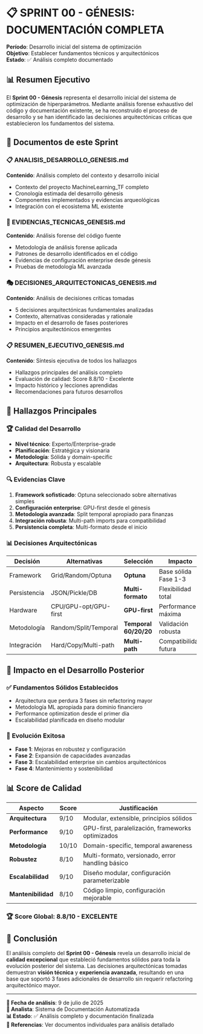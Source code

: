# 📋 SPRINT 00 - GÉNESIS: DOCUMENTACIÓN COMPLETA

**Período**: Desarrollo inicial del sistema de optimización  
**Objetivo**: Establecer fundamentos técnicos y arquitectónicos  
**Estado**: ✅ Análisis completo documentado

## 📊 Resumen Ejecutivo

El **Sprint 00 - Génesis** representa el desarrollo inicial del sistema de optimización de hiperparámetros. Mediante análisis forense exhaustivo del código y documentación existente, se ha reconstruido el proceso de desarrollo y se han identificado las decisiones arquitectónicas críticas que establecieron los fundamentos del sistema.

## 📁 Documentos de este Sprint

### 📋 **ANALISIS_DESARROLLO_GENESIS.md**
**Contenido**: Análisis completo del contexto y desarrollo inicial
- Contexto del proyecto MachineLearning_TF completo
- Cronología estimada del desarrollo génesis
- Componentes implementados y evidencias arqueológicas
- Integración con el ecosistema ML existente

### 🔬 **EVIDENCIAS_TECNICAS_GENESIS.md**  
**Contenido**: Análisis forense del código fuente
- Metodología de análisis forense aplicada
- Patrones de desarrollo identificados en el código
- Evidencias de configuración enterprise desde génesis
- Pruebas de metodología ML avanzada

### 🎭 **DECISIONES_ARQUITECTONICAS_GENESIS.md**
**Contenido**: Análisis de decisiones críticas tomadas
- 5 decisiones arquitectónicas fundamentales analizadas
- Contexto, alternativas consideradas y rationale
- Impacto en el desarrollo de fases posteriores
- Principios arquitectónicos emergentes

### 📋 **RESUMEN_EJECUTIVO_GENESIS.md**
**Contenido**: Síntesis ejecutiva de todos los hallazgos
- Hallazgos principales del análisis completo
- Evaluación de calidad: Score 8.8/10 - Excelente
- Impacto histórico y lecciones aprendidas
- Recomendaciones para futuros desarrollos

## 🎯 Hallazgos Principales

### 🏆 **Calidad del Desarrollo**
- **Nivel técnico**: Experto/Enterprise-grade
- **Planificación**: Estratégica y visionaria  
- **Metodología**: Sólida y domain-specific
- **Arquitectura**: Robusta y escalable

### 🔍 **Evidencias Clave**
1. **Framework sofisticado**: Optuna seleccionado sobre alternativas simples
2. **Configuración enterprise**: GPU-first desde el génesis
3. **Metodología avanzada**: Split temporal apropiado para finanzas
4. **Integración robusta**: Multi-path imports para compatibilidad
5. **Persistencia completa**: Multi-formato desde el inicio

### 📊 **Decisiones Arquitectónicas**
| Decisión | Alternativas | Selección | Impacto |
|----------|-------------|-----------|---------|
| Framework | Grid/Random/Optuna | **Optuna** | Base sólida Fase 1-3 |
| Persistencia | JSON/Pickle/DB | **Multi-formato** | Flexibilidad total |
| Hardware | CPU/GPU-opt/GPU-first | **GPU-first** | Performance máxima |
| Metodología | Random/Split/Temporal | **Temporal 60/20/20** | Validación robusta |
| Integración | Hard/Copy/Multi-path | **Multi-path** | Compatibilidad futura |

## 🚀 Impacto en el Desarrollo Posterior

### ✅ **Fundamentos Sólidos Establecidos**
- Arquitectura que perdura 3 fases sin refactoring mayor
- Metodología ML apropiada para dominio financiero
- Performance optimization desde el primer día
- Escalabilidad planificada en diseño modular

### 🔄 **Evolución Exitosa**
- **Fase 1**: Mejoras en robustez y configuración
- **Fase 2**: Expansión de capacidades avanzadas  
- **Fase 3**: Escalabilidad enterprise sin cambios arquitectónicos
- **Fase 4**: Mantenimiento y sostenibilidad

## 📊 Score de Calidad

| Aspecto | Score | Justificación |
|---------|-------|---------------|
| **Arquitectura** | 9/10 | Modular, extensible, principios sólidos |
| **Performance** | 9/10 | GPU-first, paralelización, frameworks optimizados |
| **Metodología** | 10/10 | Domain-specific, temporal awareness |
| **Robustez** | 8/10 | Multi-formato, versionado, error handling básico |
| **Escalabilidad** | 9/10 | Diseño modular, configuración parameterizable |
| **Mantenibilidad** | 8/10 | Código limpio, configuración mejorable |

### 🏆 **Score Global: 8.8/10 - EXCELENTE**

## 🎉 Conclusión

El análisis completo del **Sprint 00 - Génesis** revela un desarrollo inicial de **calidad excepcional** que estableció fundamentos sólidos para toda la evolución posterior del sistema. Las decisiones arquitectónicas tomadas demuestran **visión técnica** y **experiencia avanzada**, resultando en una base que soportó 3 fases adicionales de desarrollo sin requerir refactoring arquitectónico mayor.

---

**📅 Fecha de análisis**: 9 de julio de 2025  
**👥 Analista**: Sistema de Documentación Automatizada  
**📊 Estado**: ✅ Análisis completo y documentación finalizada  
**🔗 Referencias**: Ver documentos individuales para análisis detallado
